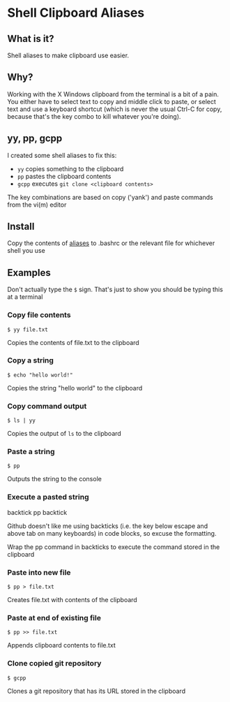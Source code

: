 # Shell Clipboard Aliases

## What is it?

Shell aliases to make clipboard use easier.

## Why?

Working with the X Windows clipboard from the terminal is a bit of a pain. You either have to select text to copy and middle click to paste, or select text and use a keyboard shortcut (which is never the usual Ctrl-C for copy, because that's the key combo to kill whatever you're doing).

## yy, pp, gcpp

I created some shell aliases to fix this:

* `yy` copies something to the clipboard
* `pp` pastes the clipboard contents
* `gcpp` executes `git clone <clipboard contents>`

The key combinations are based on copy ('yank') and paste commands from the vi(m) editor

## Install

Copy the contents of [aliases](aliases) to .bashrc or the relevant file for whichever shell you use

## Examples

Don't actually type the `$` sign. That's just to show you should be typing this at a terminal

### Copy file contents

```
$ yy file.txt
```

Copies the contents of file.txt to the clipboard

### Copy a string

```
$ echo "hello world!"
```

Copies the string "hello world" to the clipboard

### Copy command output

```
$ ls | yy
```

Copies the output of `ls` to the clipboard

### Paste a string

```
$ pp
```

Outputs the string to the console

### Execute a pasted string

backtick pp backtick

Github doesn't like me using backticks (i.e. the key below escape and above tab on many keyboards) in code blocks, so excuse the formatting. 

Wrap the pp command in backticks to execute the command stored in the clipboard

### Paste into new file

```
$ pp > file.txt
```

Creates file.txt with contents of the clipboard

### Paste at end of existing file

```
$ pp >> file.txt
```

Appends clipboard contents to file.txt

### Clone copied git repository

```
$ gcpp
```

Clones a git repository that has its URL stored in the clipboard

